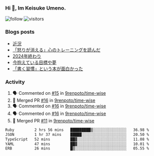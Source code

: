 ### Hi 👋, Im Keisuke Umeno.

<!--
**9renpoto/9renpoto** is a ✨ _special_ ✨ repository because its `README.md` (this file) appears on your GitHub profile.

Here are some ideas to get you started:

- 🔭 I’m currently working on ...
- 🌱 I’m currently learning ...
- 👯 I’m looking to collaborate on ...
- 🤔 I’m looking for help with ...
- 💬 Ask me about ...
- 📫 How to reach me: ...
- 😄 Pronouns: ...
- ⚡ Fun fact: ...
-->

![follow](https://img.shields.io/github/followers/9renpoto?label=Follow&style=social)
![visitors](https://komarev.com/ghpvc/?username=9renpoto&label=Profile%20views&color=0e75b6&style=flat)

### Blogs posts

<!-- BLOG-POST-LIST:START -->
- [近況](https://9renpoto.win/entry/2025/04/05/current_status)
- [「怒りが消える」心のトレーニングを読んだ](https://9renpoto.win/entry/2025/02/01/anger-management)
- [2024年終わり](https://9renpoto.win/entry/2024/12/31/2024-end)
- [今抱えている目標や夢](https://9renpoto.win/entry/2024/12/02/objective)
- [「書く習慣」という本が面白かった](https://9renpoto.win/entry/2024/11/11/leave_a_feeling_sad)
<!-- BLOG-POST-LIST:END -->

### Activity

<!--START_SECTION:activity-->
1. 🗣 Commented on [#15](https://github.com/9renpoto/time-wise/pull/15#issuecomment-3248191616) in [9renpoto/time-wise](https://github.com/9renpoto/time-wise)
2. 🎉 Merged PR [#16](https://github.com/9renpoto/time-wise/pull/16) in [9renpoto/time-wise](https://github.com/9renpoto/time-wise)
3. 🗣 Commented on [#16](https://github.com/9renpoto/time-wise/pull/16#issuecomment-3248160616) in [9renpoto/time-wise](https://github.com/9renpoto/time-wise)
4. 🗣 Commented on [#16](https://github.com/9renpoto/time-wise/pull/16#issuecomment-3248078396) in [9renpoto/time-wise](https://github.com/9renpoto/time-wise)
5. 🎉 Merged PR [#11](https://github.com/9renpoto/time-wise/pull/11) in [9renpoto/time-wise](https://github.com/9renpoto/time-wise)
<!--END_SECTION:activity-->

<!--START_SECTION:waka-->

```txt
Ruby         2 hrs 56 mins   █████████▒░░░░░░░░░░░░░░░   36.98 %
JSON         1 hr 37 mins    █████░░░░░░░░░░░░░░░░░░░░   20.50 %
TypeScript   52 mins         ██▓░░░░░░░░░░░░░░░░░░░░░░   11.08 %
YAML         47 mins         ██▓░░░░░░░░░░░░░░░░░░░░░░   10.01 %
ERB          26 mins         █▒░░░░░░░░░░░░░░░░░░░░░░░   05.55 %
```

<!--END_SECTION:waka-->
